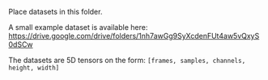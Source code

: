Place datasets in this folder.

A small example dataset is available here:
https://drive.google.com/drive/folders/1nh7awGg9SyXcdenFUt4aw5vQxyS0dSCw

The datasets are 5D tensors on the form: `[frames, samples, channels, height, width]`